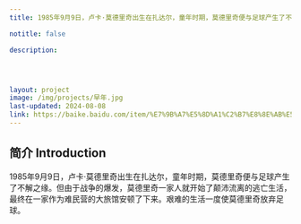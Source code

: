 ```yaml
---
title: 1985年9月9日，卢卡·莫德里奇出生在扎达尔，童年时期，莫德里奇便与足球产生了不解之缘。但由于战争的爆发，莫德里奇一家人就开始了颠沛流离的逃亡生活，最终在一家作为难民营的大旅馆安顿了下来。艰难的生活一度使莫德里奇放弃足球。

notitle: false

description: 




layout: project
image: /img/projects/早年.jpg
last-updated: 2024-08-08
link: https://baike.baidu.com/item/%E7%9B%A7%E5%8D%A1%C2%B7%E8%8E%AB%E5%BE%B7%E9%87%8C%E5%A5%87/3311744
---
```


## 简介 Introduction
1985年9月9日，卢卡·莫德里奇出生在扎达尔，童年时期，莫德里奇便与足球产生了不解之缘。但由于战争的爆发，莫德里奇一家人就开始了颠沛流离的逃亡生活，最终在一家作为难民营的大旅馆安顿了下来。艰难的生活一度使莫德里奇放弃足球。
